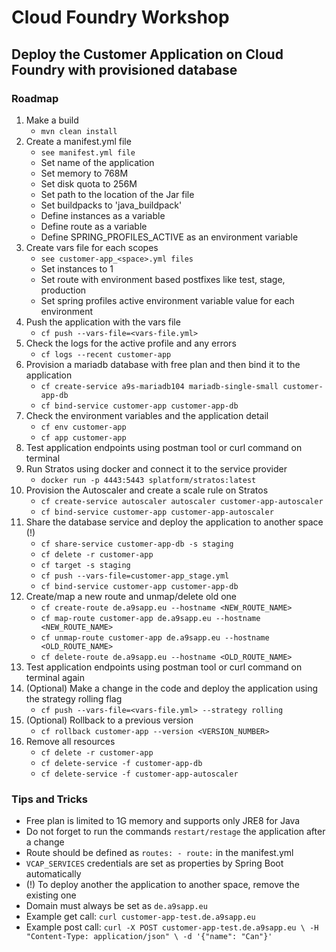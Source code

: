# Cloud Foundry Workshop

## Deploy the Customer Application on Cloud Foundry with provisioned database

### Roadmap

1. Make a build 
   * `mvn clean install`
2. Create a manifest.yml file 
   * `see manifest.yml file`
   * Set name of the application
   * Set memory to 768M
   * Set disk quota to 256M
   * Set path to the location of the Jar file
   * Set buildpacks to 'java_buildpack'
   * Define instances as a variable
   * Define route as a variable
   * Define SPRING_PROFILES_ACTIVE as an environment variable
3. Create vars file for each scopes
   * `see customer-app_<space>.yml files`
   * Set instances to 1 
   * Set route with environment based postfixes like test, stage, production
   * Set spring profiles active environment variable value for each environment
4. Push the application with the vars file 
   * `cf push --vars-file=<vars-file.yml>`
5. Check the logs for the active profile and any errors 
   * `cf logs --recent customer-app`
6. Provision a mariadb database with free plan and then bind it to the application 
   * `cf create-service a9s-mariadb104 mariadb-single-small customer-app-db`
   * `cf bind-service customer-app customer-app-db`
7. Check the environment variables and the application detail
   * `cf env customer-app`
   * `cf app customer-app`
8. Test application endpoints using postman tool or curl command on terminal
9. Run Stratos using docker and connect it to the service provider
    * `docker run -p 4443:5443 splatform/stratos:latest`
10. Provision the Autoscaler and create a scale rule on Stratos
    * `cf create-service autoscaler autoscaler customer-app-autoscaler`
    * `cf bind-service customer-app customer-app-autoscaler`
11. Share the database service and deploy the application to another space (!)
    * `cf share-service customer-app-db -s staging`
    * `cf delete -r customer-app`
    * `cf target -s staging`
    * `cf push --vars-file=customer-app_stage.yml`
    * `cf bind-service customer-app customer-app-db`
12. Create/map a new route and unmap/delete old one
    * `cf create-route de.a9sapp.eu --hostname <NEW_ROUTE_NAME>`
    * `cf map-route customer-app de.a9sapp.eu --hostname <NEW_ROUTE_NAME>`
    * `cf unmap-route customer-app de.a9sapp.eu --hostname <OLD_ROUTE_NAME>`
    * `cf delete-route de.a9sapp.eu --hostname <OLD_ROUTE_NAME>`
13. Test application endpoints using postman tool or curl command on terminal again
14. (Optional) Make a change in the code and deploy the application using the strategy rolling flag
    * `cf push --vars-file=<vars-file.yml> --strategy rolling`
15. (Optional) Rollback to a previous version
    * `cf rollback customer-app --version <VERSION_NUMBER>`
16. Remove all resources
    * `cf delete -r customer-app`
    * `cf delete-service -f customer-app-db`
    * `cf delete-service -f customer-app-autoscaler`

### Tips and Tricks

* Free plan is limited to 1G memory and supports only JRE8 for Java
* Do not forget to run the commands `restart/restage` the application after a change
* Route should be defined as `routes: - route:` in the manifest.yml
* `VCAP_SERVICES` credentials are set as properties by Spring Boot automatically
* (!) To deploy another the application to another space, remove the existing one
* Domain must always be set as `de.a9sapp.eu`
* Example get call: `curl customer-app-test.de.a9sapp.eu`
* Example post call: `curl -X POST customer-app-test.de.a9sapp.eu \
  -H "Content-Type: application/json" \
  -d '{"name": "Can"}' `